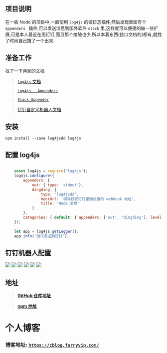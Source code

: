 ## 项目说明

在一些 Node 的项目中,一直使用 `log4js` 的做日志插件,然后发现里面有个 `appenders ` 插件,可以发送消息到国外软件 `slack` 里,这样就可以便捷的做一些扩展,可是本人最近在用钉钉,而且那个接触也少,所以本着东西(接口文档的)都有,就找了时间自己撸了一个出来.

## 准备工作
找了一下两家的文档
> [`log4js` 文档](https://github.com/log4js-node/log4js-node)

> [`Log4js - Appenders`](https://log4js-node.github.io/log4js-node/appenders.html)

> [`Slack Appender`](https://log4js-node.github.io/log4js-node/slack.html)

> [钉钉自定义机器人文档](https://open-doc.dingtalk.com/docs/doc.htm?spm=a219a.7629140.0.0.V8Wb2O&treeId=257&articleId=105735&docType=1)

## 安装

`npm install --save log4jsdd log4js`

## 配置 log4js

```js

    const log4js = require('log4js');
    log4js.configure({
        appenders: {
            out: { type: 'stdout'},
            dingding: {
                type: 'log4jsdd',
                hookUrl: '填写获取钉钉里面设置的 webhook 地址',
                title: 'Node 消息'
            }
        },
        categories: { default: { appenders: ['out', 'dingding'], level: 'debug' }}
    });
    
    let app = log4js.getLogger();
    app.info('测试发送到钉钉');

```
## 钉钉机器人配置

![](https://ws1.sinaimg.cn/large/8bbf0afbly1fotncinog2j21hc0xgwjw.jpg)
![](https://ws1.sinaimg.cn/large/8bbf0afbly1fotncimouoj21hc0xggpf.jpg)
![](https://ws1.sinaimg.cn/large/8bbf0afbly1fotncinqkwj21hc0xg0yf.jpg)
![](https://ws1.sinaimg.cn/large/8bbf0afbly1fotncimw5kj21280uumz6.jpg)
![](https://ws1.sinaimg.cn/large/8bbf0afbly1fotncin1ebj212a0uutbn.jpg)
![](https://ws1.sinaimg.cn/large/8bbf0afbly1fotncipj81j21hc0xg7a3.jpg)

## 地址

> [**GitHub 仓库地址**](https://github.com/strawferry/log4jsdd)

> [**npm 地址**](https://www.npmjs.com/package/log4jsdd)

# 个人博客
### **博客地址: [`https://cblog.ferryvip.com/`](https://cblog.ferryvip.com/)**